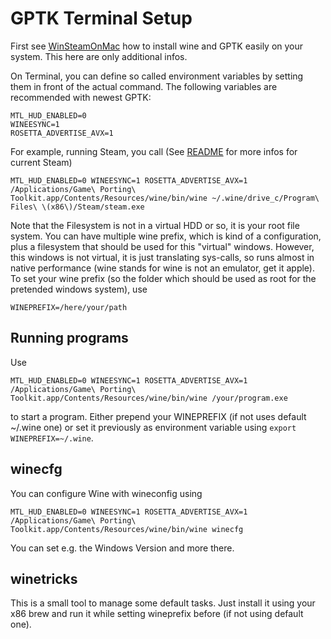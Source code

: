 # GPTK Terminal Setup

First see [WinSteamOnMac](https://github.com/domschl/WinSteamOnMac) how to install wine and GPTK easily on your system. This here are only additional infos.

On Terminal, you can define so called environment variables by setting them in front of the actual command. The following variables are recommended with newest GPTK:

    MTL_HUD_ENABLED=0
    WINEESYNC=1
    ROSETTA_ADVERTISE_AVX=1

For example, running Steam, you call (See [README](README.md) for more infos for current Steam)

    MTL_HUD_ENABLED=0 WINEESYNC=1 ROSETTA_ADVERTISE_AVX=1 /Applications/Game\ Porting\ Toolkit.app/Contents/Resources/wine/bin/wine ~/.wine/drive_c/Program\ Files\ \(x86\)/Steam/steam.exe

Note that the Filesystem is not in a virtual HDD or so, it is your root file system. You can have multiple wine prefix, which is kind of a configuration, plus a filesystem that should be used for this "virtual" windows. However, this windows is not virtual, it is just translating sys-calls, so runs almost in native performance (wine stands for wine is not an emulator, get it apple). To set your wine prefix (so the folder which should be used as root for the pretended windows system), use

    WINEPREFIX=/here/your/path

## Running programs

Use

    MTL_HUD_ENABLED=0 WINEESYNC=1 ROSETTA_ADVERTISE_AVX=1 /Applications/Game\ Porting\ Toolkit.app/Contents/Resources/wine/bin/wine /your/program.exe

to start a program. Either prepend your WINEPREFIX (if not uses default ~/.wine one) or set it previously as environment variable using `export WINEPREFIX=~/.wine`.

## winecfg

You can configure Wine with wineconfig using

    MTL_HUD_ENABLED=0 WINEESYNC=1 ROSETTA_ADVERTISE_AVX=1 /Applications/Game\ Porting\ Toolkit.app/Contents/Resources/wine/bin/wine winecfg

You can set e.g. the Windows Version and more there.

## winetricks

This is a small tool to manage some default tasks. Just install it using your x86 brew and run it while setting wineprefix before (if not using default one).
